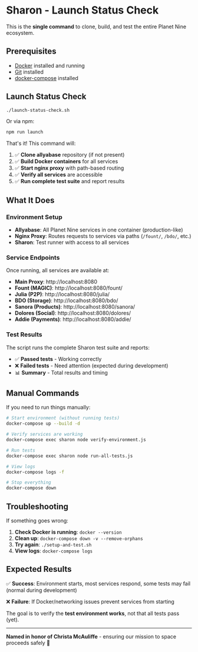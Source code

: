 # Sharon - Launch Status Check

This is the **single command** to clone, build, and test the entire Planet Nine ecosystem.

## Prerequisites

- [Docker](https://docs.docker.com/get-docker/) installed and running
- [Git](https://git-scm.com/downloads) installed
- [docker-compose](https://docs.docker.com/compose/install/) installed

## Launch Status Check

```bash
./launch-status-check.sh
```

Or via npm:
```bash
npm run launch
```

That's it! This command will:

1. ✅ **Clone allyabase** repository (if not present)
2. ✅ **Build Docker containers** for all services
3. ✅ **Start nginx proxy** with path-based routing
4. ✅ **Verify all services** are accessible
5. ✅ **Run complete test suite** and report results

## What It Does

### Environment Setup
- **Allyabase**: All Planet Nine services in one container (production-like)
- **Nginx Proxy**: Routes requests to services via paths (`/fount/`, `/bdo/`, etc.)
- **Sharon**: Test runner with access to all services

### Service Endpoints
Once running, all services are available at:
- **Main Proxy**: http://localhost:8080
- **Fount (MAGIC)**: http://localhost:8080/fount/
- **Julia (P2P)**: http://localhost:8080/julia/
- **BDO (Storage)**: http://localhost:8080/bdo/
- **Sanora (Products)**: http://localhost:8080/sanora/
- **Dolores (Social)**: http://localhost:8080/dolores/
- **Addie (Payments)**: http://localhost:8080/addie/

### Test Results
The script runs the complete Sharon test suite and reports:
- ✅ **Passed tests** - Working correctly
- ❌ **Failed tests** - Need attention (expected during development)
- 📊 **Summary** - Total results and timing

## Manual Commands

If you need to run things manually:

```bash
# Start environment (without running tests)
docker-compose up --build -d

# Verify services are working
docker-compose exec sharon node verify-environment.js

# Run tests
docker-compose exec sharon node run-all-tests.js

# View logs
docker-compose logs -f

# Stop everything
docker-compose down
```

## Troubleshooting

If something goes wrong:

1. **Check Docker is running**: `docker --version`
2. **Clean up**: `docker-compose down -v --remove-orphans`
3. **Try again**: `./setup-and-test.sh`
4. **View logs**: `docker-compose logs`

## Expected Results

✅ **Success**: Environment starts, most services respond, some tests may fail (normal during development)

❌ **Failure**: If Docker/networking issues prevent services from starting

The goal is to verify the **test environment works**, not that all tests pass (yet).

---

**Named in honor of Christa McAuliffe** - ensuring our mission to space proceeds safely 🚀